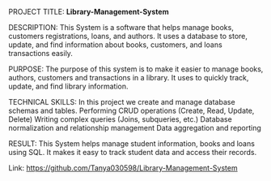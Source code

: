PROJECT TITLE: **Library-Management-System**

DESCRIPTION: This System is a software that helps manage books, customers registrations, loans, and authors. It uses a database to store, update, and find information about books, 
             customers, and loans transactions easily.

PURPOSE: The purpose of this system is to make it easier to manage books, authors, customers and transactions in a library. It uses to quickly track, update, and find library information.

TECHNICAL SKILLS: In this project we create and manage database schemas and tables.
                  Performing CRUD operations (Create, Read, Update, Delete)
                  Writing complex queries (Joins, subqueries, etc.)
                  Database normalization and relationship management
                  Data aggregation and reporting
                  
RESULT: This System helps manage student information, books and loans using SQL. It makes it easy to track student data and access their records.

Link: https://github.com/Tanya030598/Library-Management-System
